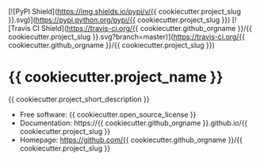 [![PyPI Shield](https://img.shields.io/pypi/v/{{ cookiecutter.project_slug }}.svg)](https://pypi.python.org/pypi/{{ cookiecutter.project_slug }})
[![Travis CI Shield](https://travis-ci.org/{{ cookiecutter.github_orgname }}/{{ cookiecutter.project_slug }}.svg?branch=master)](https://travis-ci.org/{{ cookiecutter.github_orgname }}/{{ cookiecutter.project_slug }})

# {{ cookiecutter.project_name }}

{{ cookiecutter.project_short_description }}

- Free software: {{ cookiecutter.open_source_license }}
- Documentation: https://{{ cookiecutter.github_orgname }}.github.io/{{ cookiecutter.project_slug }}
- Homepage: https://github.com/{{ cookiecutter.github_orgname }}/{{ cookiecutter.project_slug }}
